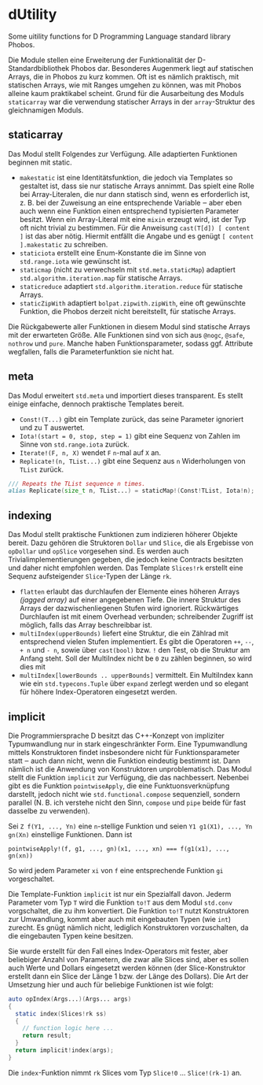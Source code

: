# dUtility
Some uitility functions for D Programming Language standard library Phobos.

Die Module stellen eine Erweiterung der Funktionalität der D-Standardbibliothek Phobos dar. Besonderes Augenmerk liegt auf statischen Arrays, die in Phobos zu kurz kommen. Oft ist es nämlich praktisch, mit statischen Arrays, wie mit Ranges umgehen zu können, was mit Phobos alleine kaum praktikabel scheint. Grund für die Ausarbeitung des Moduls `staticarray` war die verwendung statischer Arrays in der `array`-Struktur des gleichnamigen Moduls.

## staticarray
Das Modul stellt Folgendes zur Verfügung. Alle adaptierten Funktionen beginnen mit static.
- `makestatic` ist eine Identitätsfunktion, die jedoch via Templates so gestaltet ist, dass sie nur statische Arrays annimmt. Das spielt eine Rolle bei Array-Literalen, die nur dann statisch sind, wenn es erforderlich ist, z.&nbsp;B. bei der Zuweisung an eine entsprechende Variable ‒ aber eben auch wenn eine Funktion einen entsprechend typisierten Parameter besitzt. Wenn ein Array-Literal mit eine `mixin` erzeugt wird, ist der Typ oft nicht trivial zu bestimmen. Für die Anweisung `cast(T[d]) [ content ]` ist das aber nötig. Hiermit entfällt die Angabe und es genügt `[ content ].makestatic` zu schreiben.
- `staticiota` erstellt eine Enum-Konstante die im Sinne von `std.range.iota` wie gewünscht ist.
- `staticmap` (nicht zu verwechseln mit `std.meta.staticMap`) adaptiert `std.algorithm.iteration.map` für statische Arrays.
- `staticreduce` adaptiert `std.algorithm.iteration.reduce` für statische Arrays.
- `staticZipWith` adaptiert `bolpat.zipwith.zipWith`, eine oft gewünschte Funktion, die Phobos derzeit nicht bereitstellt, für statische Arrays.

Die Rückgabewerte aller Funktionen in diesem Modul sind statische Arrays mit der erwarteten Größe. Alle Funktionen sind von sich aus `@nogc`, `@safe`, `nothrow` und `pure`. Manche haben Funktionsparameter, sodass ggf. Attribute wegfallen, falls die Parameterfunktion sie nicht hat.

## meta
Das Modul erweitert `std.meta` und importiert dieses transparent. Es stellt einige einfache, dennoch praktische Templates bereit.
- `Const!(T...)` gibt ein Template zurück, das seine Parameter ignoriert und zu T auswertet.
- `Iota!(start = 0, stop, step = 1)` gibt eine Sequenz von Zahlen im Sinne von `std.range.iota` zurück.
- `Iterate!(F, n, X)` wendet `F` `n`-mal auf `X` an.
- `Replicate!(n, TList...)` gibt eine Sequenz aus `n` Widerholungen von `TList` zurück.

```d
/// Repeats the TList sequence n times.
alias Replicate(size_t n, TList...) = staticMap!(Const!TList, Iota!n);
```

## indexing
Das Modul stellt praktische Funktionen zum indizieren höherer Objekte bereit. Dazu gehören die Struktoren `Dollar` und `Slice`, die als Ergebisse von `opDollar` und `opSlice` vorgesehen sind. Es werden auch Trivialimplementierungen gegeben, die jedoch keine Contracts besitzten und daher nicht empfohlen werden. Das Template `Slices!rk` erstellt eine Sequenz aufsteigender `Slice`-Typen der Länge `rk`.
- `flatten` erlaubt das durchlaufen der Elemente eines höheren Arrays <i>(jagged array)</i> auf einer angegebenen Tiefe. Die innere Struktur des Arrays der dazwischenliegenen Stufen wird ignoriert. Rückwärtiges Durchlaufen ist mit einem Overhead verbunden; schreibender Zugriff ist möglich, falls das Array beschreibbar ist.
- `multiIndex(upperBounds)` liefert eine Struktur, die ein Zählrad mit entsprechend vielen Stufen implementiert. Es gibt die Operatoren `++`, `--`, `+ n` und `- n`, sowie über `cast(bool)` bzw. `!` den Test, ob die Struktur am Anfang steht. Soll der MultiIndex nicht be `0` zu zählen beginnen, so wird dies mit
- `multiIndex[lowerBounds .. upperBounds]` vermittelt. Ein MultiIndex kann wie ein `std.typecons.Tuple` über `expand` zerlegt werden und so elegant für höhere Index-Operatoren eingesetzt werden.

## implicit
Die Programmiersprache D besitzt das C++-Konzept von impliziter Typumwandlung nur in stark eingeschränkter Form. Eine  Typumwandlung mittels Konstruktoren findet insbesondere nicht für Funktionsparameter statt ‒ auch dann nicht, wenn die Funktion eindeutig bestimmt ist. Dann nämlich ist die Anwendung von Konstruktoren unproblematisch. Das Modul stellt die Funktion `implicit` zur Verfügung, die das nachbessert. Nebenbei gibt es die Funktion `pointwiseApply`, die eine Funktuonsverknüpfung darstellt, jedoch nicht wie `std.functional.compose` sequenziell, sondern parallel (N.&nbsp;B. ich verstehe nicht den Sinn, `compose` und `pipe` beide für fast dasselbe zu verwenden).

Sei `Z f(Y1, ..., Yn)` eine `n`-stellige Funktion und seien `Y1 g1(X1), ..., Yn gn(Xn)` einstellige Funktionen. Dann ist
```
pointwiseApply!(f, g1, ..., gn)(x1, ..., xn) === f(g1(x1), ..., gn(xn))
```
So wird jedem Parameter `xi` von `f` eine entsprechende Funktion `gi` vorgeschaltet.

Die Template-Funktion `implicit` ist nur ein Spezialfall davon. Jederm Parameter vom Typ `T` wird die Funktion `to!T` aus dem Modul `std.conv` vorgschaltet, die zu ihm konvertiert. Die Funktion `to!T` nutzt Konstruktoren zur Umwandlung, kommt aber auch mit eingebauten Typen (wie `int`) zurecht. Es gnügt nämlich nicht, lediglich Konstruktoren vorzuschalten, da die eingebauten Typen keine besitzen.

Sie wurde erstellt für den Fall eines Index-Operators mit fester, aber beliebiger Anzahl von Parametern, die zwar alle Slices sind, aber es sollen auch Werte und Dollars eingesetzt werden können (der Slice-Konstruktor erstellt dann ein Slice der Länge 1 bzw. der Länge des Dollars). Die Art der Umsetzung hier und auch für beliebige Funktionen ist wie folgt:
```d
auto opIndex(Args...)(Args... args)
{
  static index(Slices!rk ss)
  {
    // function logic here ...
    return result;
  }
  return implicit!index(args);
}
```
Die `index`-Funktion nimmt `rk` Slices vom Typ `Slice!0` ... `Slice!(rk-1)` an.
